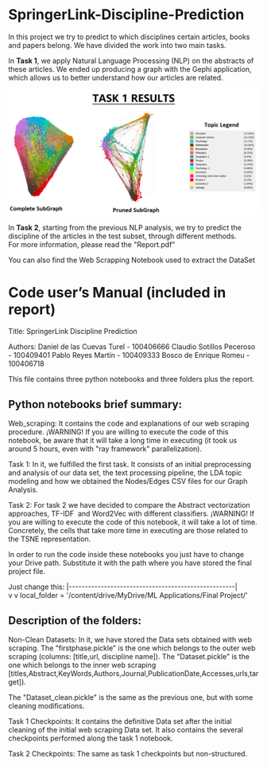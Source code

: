 # SpringerLink-Discipline-Prediction
In this project we try to predict to which disciplines certain articles, books and papers belong.  We have divided the work into two main tasks.  

In <b>Task 1</b>, we apply Natural Language Processing (NLP) on the abstracts of these articles. 
We ended up producing a graph with the Gephi application, which allows us to better understand how our articles are related.  

![alt-txt](https://github.com/claudio-sotillos/SpringerLink-Discipline-Prediction/blob/main/imgs/t1_r.png?raw=true)

In <b>Task 2</b>, starting from the previous NLP analysis, we try to predict the discipline of the articles in the test subset, through different methods.   
For more information, please read the "Report.pdf"

You can also find the Web Scrapping Notebook used to extract the DataSet






# Code user’s Manual (included in report)


Title:  SpringerLink Discipline Prediction

Authors:
Daniel de las Cuevas Turel - 100406666
Claudio Sotillos Peceroso -  100409401
Pablo Reyes Martín -  100409333
Bosco de Enrique Romeu - 100406718


This file contains three python notebooks and three folders plus the report. 

## Python notebooks brief summary:

 Web_scraping: It contains the code and explanations of our web scraping procedure.  ¡WARNING! If you are willing to execute the code of this notebook, be aware that it will take a long time in executing (it took us around 5 hours, even with "ray framework" parallelization).

Task 1: In it, we fulfilled the first task. It consists of an initial preprocessing and analysis of our data set, the text processing pipeline, the LDA topic modeling and how we obtained the Nodes/Edges CSV files for our Graph Analysis. 

Task 2: For task 2 we have decided to compare the Abstract vectorization approaches, TF-IDF  and Word2Vec with different classifiers. ¡WARNING! If you are willing to execute the code of this notebook, it will take a lot of time. Concretely, the cells that take more time in executing are those related to the TSNE representation.
 
In order to run the code inside these notebooks you just have to change your Drive path. 
Substitute it with the path where you have stored the final project file.

Just change this:  |----------------------------------------------------|             
		     v				                     v
      local_folder = '/content/drive/MyDrive/ML Applications/Final Project/'

## Description of the folders:

Non-Clean Datasets: In it, we have stored the Data sets obtained with web scraping. The "firstphase.pickle" is the one which belongs to the outer web scraping (columns: [title,url, discipline name]). The "Dataset.pickle" is the one which belongs to the inner web scraping  	  	 [titles,Abstract,KeyWords,Authors,Journal,PublicationDate,Accesses,urls,target]).

The "Dataset_clean.pickle" is the same as the previous one, but with some cleaning modifications. 

Task 1 Checkpoints: It contains the definitive Data set after the initial cleaning of the initial web scraping Data set. It also contains the several checkpoints performed along the task 1 notebook.

Task 2 Checkpoints: The same as task 1 checkpoints but non-structured.

